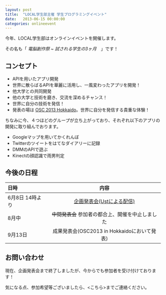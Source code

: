 ```yaml
---
layout: post
title:  "LOCAL学生部主催 学生プログラミングイベント"
date:   2013-06-15 00:00:00
categories: onlineevent
---
```


今年、LOCAL学生部はオンラインイベントを開催します。

その名も「 *電脳創作祭 ~ 試される学生の3ヶ月*　」です！

## コンセプト
* APIを用いたアプリ開発
 * 世界に散らばるAPIを華麗に活用し、一風変わったアプリを開発！
* 他大学との共同開発
 * 他の大学と技術を磨き、交流を深めるチャンス！
* 世界に自分の技術を発信！
 * 発表の場は [OSC 2013 Hokkaido](http://www.ospn.jp/osc2013-do/ )。世界に自分を発信する貴重な体験！

ちなみに今、４つほどのグループが立ち上がっており、それぞれ以下のアプリの開発に取り組んでおります。  

 * Googleマップを用いてかくれんぼ
 * Twitterのツイートをはてなダイアリーに記録
 * DMMのAPIで遊ぶ
 * Kinectの顔認識で雨男判定

## 今後の日程
 日時 | 内容 
:--------------|:--------------------------------------:
 6月8日 14時より |[企画発表会(Ustによる配信)](http://students.local.or.jp/?page_id=123)
 8月中         | ~~中間発表会~~ 参加者の都合上、開催を中止しました
 9月13日        |成果発表会(OSC2013 in Hokkaidoにおいて発表)

## お問い合わせ

現在、企画発表会まで終了しましたが、今からでも参加者を受け付けております！

気になる点、参加希望等ございましたら、<こちら>までご連絡ください。


